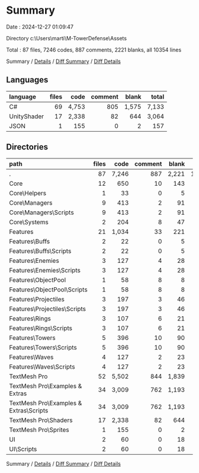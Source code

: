 # Summary

Date : 2024-12-27 01:09:47

Directory c:\\Users\\marti\\M-TowerDefense\\Assets

Total : 87 files,  7246 codes, 887 comments, 2221 blanks, all 10354 lines

Summary / [Details](details.md) / [Diff Summary](diff.md) / [Diff Details](diff-details.md)

## Languages
| language | files | code | comment | blank | total |
| :--- | ---: | ---: | ---: | ---: | ---: |
| C# | 69 | 4,753 | 805 | 1,575 | 7,133 |
| UnityShader | 17 | 2,338 | 82 | 644 | 3,064 |
| JSON | 1 | 155 | 0 | 2 | 157 |

## Directories
| path | files | code | comment | blank | total |
| :--- | ---: | ---: | ---: | ---: | ---: |
| . | 87 | 7,246 | 887 | 2,221 | 10,354 |
| Core | 12 | 650 | 10 | 143 | 803 |
| Core\\Helpers | 1 | 33 | 0 | 5 | 38 |
| Core\\Managers | 9 | 413 | 2 | 91 | 506 |
| Core\\Managers\\Scripts | 9 | 413 | 2 | 91 | 506 |
| Core\\Systems | 2 | 204 | 8 | 47 | 259 |
| Features | 21 | 1,034 | 33 | 221 | 1,288 |
| Features\\Buffs | 2 | 22 | 0 | 5 | 27 |
| Features\\Buffs\\Scripts | 2 | 22 | 0 | 5 | 27 |
| Features\\Enemies | 3 | 127 | 4 | 28 | 159 |
| Features\\Enemies\\Scripts | 3 | 127 | 4 | 28 | 159 |
| Features\\ObjectPool | 1 | 58 | 8 | 8 | 74 |
| Features\\ObjectPool\\Scripts | 1 | 58 | 8 | 8 | 74 |
| Features\\Projectiles | 3 | 197 | 3 | 46 | 246 |
| Features\\Projectiles\\Scripts | 3 | 197 | 3 | 46 | 246 |
| Features\\Rings | 3 | 107 | 6 | 21 | 134 |
| Features\\Rings\\Scripts | 3 | 107 | 6 | 21 | 134 |
| Features\\Towers | 5 | 396 | 10 | 90 | 496 |
| Features\\Towers\\Scripts | 5 | 396 | 10 | 90 | 496 |
| Features\\Waves | 4 | 127 | 2 | 23 | 152 |
| Features\\Waves\\Scripts | 4 | 127 | 2 | 23 | 152 |
| TextMesh Pro | 52 | 5,502 | 844 | 1,839 | 8,185 |
| TextMesh Pro\\Examples & Extras | 34 | 3,009 | 762 | 1,193 | 4,964 |
| TextMesh Pro\\Examples & Extras\\Scripts | 34 | 3,009 | 762 | 1,193 | 4,964 |
| TextMesh Pro\\Shaders | 17 | 2,338 | 82 | 644 | 3,064 |
| TextMesh Pro\\Sprites | 1 | 155 | 0 | 2 | 157 |
| UI | 2 | 60 | 0 | 18 | 78 |
| UI\\Scripts | 2 | 60 | 0 | 18 | 78 |

Summary / [Details](details.md) / [Diff Summary](diff.md) / [Diff Details](diff-details.md)